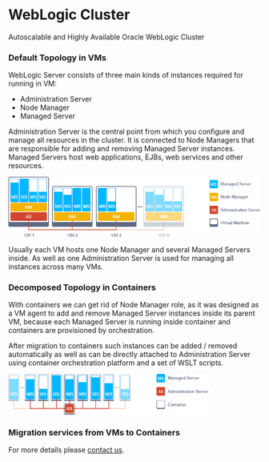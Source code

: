 # WebLogic Cluster
Autoscalable and Highly Available Oracle WebLogic Cluster

### Default Topology in VMs 
WebLogic Server consists of three main kinds of instances required for running in VM:
- Administration Server 
- Node Manager 
- Managed Server

Administration Server is the central point from which you configure and manage all resources in the cluster. It is connected to Node Managers that are responsible for adding and removing Managed Server instances. Managed Servers host web applications, EJBs, web services and other resources.

<img src='images/weblogic-in-vms.png?111' width='600'  />

Usually each VM hosts one Node Manager and several Managed Servers inside. As well as one Administration Server is used for managing all instances across many VMs.


### Decomposed Topology in Containers  

With containers we can get rid of Node Manager role, as it was designed as a VM agent to add and remove Managed Server instances inside its parent VM, because each Managed Server is running inside container and containers are provisioned by orchestration.

After migration to containers such instances can be added / removed  automatically as well as can be directly attached to Administration Server using container orchestration platform and a set of WSLT scripts.

<img src='images/weblogic-in-containers.png?111' width='400'/>

### Migration services from VMs to Containers

For more details please <a href='mailto:info@jelastic.com'>contact us</a>. 


